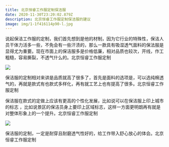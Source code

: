 ```yaml
---
title: 北京恒睿工作服定制保洁服
date: 2020-11-30T23:20:02.879Z
description: 北京恒睿工作服定制保洁服的建议
image: img/1-1f416114p90-l.jpg
---
```

说起保洁工作服的定制，我们首先想到是他的材制，因为它行业的特殊性，保洁人员干体力活多一些，不免会有一些汗渍的，那么一款具有吸湿透气面料的保法服是显得尤为重要。现在市面上的保洁服多是价格低廉，相对品质也较次，开线，作工粗糙，容易撕裂，不透气什么的。北京恒睿工作服定制

![](img/887d208e84bd904f0d9ecdd84d082377.jpg)

保洁服的定制相对来讲是品质就高了很多了，首先是面料的选项是，可以选纯棉透气的，再就是款式有也款式多样化，再有就工艺上也有提高了很多。北京恒睿工作服定制

保洁服在款式的定做上应该有更高的个性化发展，比如说可以在保洁服上印上城市的标志 ，比如说景区的保洁员身上要印上区域标志，这样一方面更明朗再有就是对整体形象上的一个提升。北京恒睿工作服定制

![](img/509379891_2019689408.jpg)

保洁服的定制，一定是耐穿且耐磨透气性好的，给工作带入舒心放心的体会。北京恒睿工作服定制